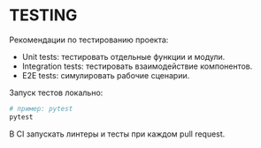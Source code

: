 # TESTING

Рекомендации по тестированию проекта:

- Unit tests: тестировать отдельные функции и модули.
- Integration tests: тестировать взаимодействие компонентов.
- E2E tests: симулировать рабочие сценарии.

Запуск тестов локально:

```bash
# пример: pytest
pytest
```

В CI запускать линтеры и тесты при каждом pull request.
